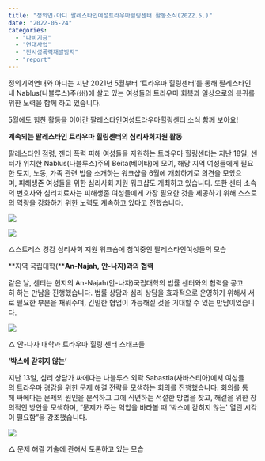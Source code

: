 ```yaml
---
title: "정의연-아디 팔레스타인여성트라우마힐링센터 활동소식(2022.5.)"
date: "2022-05-24"
categories: 
  - "나비기금"
  - "연대사업"
  - "전시성폭력재발방지"
  - "report"
---
```


정의기억연대와 아디는 지난 2021년 5월부터 ‘트라우마 힐링센터’를 통해 팔레스타인 내 Nablus(나블루스)주(州)에 살고 있는 여성들의 트라우마 회복과 일상으로의 복귀를 위한 노력을 함께 하고 있습니다.

5월에도 힘찬 활동을 이어간 팔레스타인여성트라우마힐링센터 소식 함께 보아요!

**계속되는 팔레스타인 트라우마 힐링센터의 심리사회지원 활동**

팔레스타인 점령, 젠더 폭력 피해 여성들을 지원하는 트라우마 힐링센터는 지난 18일, 센터가 위치한 Nablus(나블루스)주의 Beita(베이타)에 모여, 해당 지역 여성들에게 필요한 토지, 노동, 가족 관련 법을 소개하는 워크샵을 6월에 개최하기로 의견을 모았으며, 피해생존 여성들을 위한 심리사회 지원 워크샵도 개최하고 있습니다. 또한 센터 소속의 변호사와 심리치료사는 피해생존 여성들에게 가장 필요한 것을 제공하기 위해 스스로의 역량을 강화하기 위한 노력도 계속하고 있다고 전했습니다. 

![](https://womenandwar.net/kr/wp-content/uploads/2022/05/20220524-Picture1-스트레스-경감-심리사회-지원-워크숍에-참여중인-팔레스타인여성들의-모습.jpg)

![](https://womenandwar.net/kr/wp-content/uploads/2022/05/20220524-Picture2-스트레스-경감-심리사회-지원-워크숍에-참여중인-팔레스타인여성들의-모습.jpg)

△스트레스 경감 심리사회 지원 워크숍에 참여중인 팔레스타인여성들의 모습

**지역 국립대학(****An-Najah,** **안-나자)과의 협력**

같은 날, 센터는 현지의 An-Najah(안-나자)국립대학의 법률 센터와의 협력을 공고히 하는 만남을 진행했습니다. 법률 상담과 심리 상담을 효과적으로 운영하기 위해서 서로 필요한 부분을 채워주며, 긴밀한 협업이 가능해질 것을 기대할 수 있는 만남이었습니다. 

![](https://womenandwar.net/kr/wp-content/uploads/2022/05/20220524-Picture3-안-나자-대학과-트라우마-힐링-센터-스태프들.jpg)

△ 안-나자 대학과 트라우마 힐링 센터 스태프들

**‘****박스에 갇히지 않는****’**

지난 13일, 심리 상담가 싸에다는 나블루스 외곽 Sabastia(사바스티아)에서 여성들의 트라우마 경감을 위한 문제 해결 전략을 모색하는 회의를 진행했습니다. 회의를 통해 싸에다는 문제의 원인을 분석하고 그에 직면하는 적절한 방법을 찾고, 해결을 위한 창의적인 방안을 모색하며, “문제가 주는 억압을 바라볼 때 ‘박스에 갇히지 않는' 열린 시각이 필요함”을 강조했습니다.

![](https://womenandwar.net/kr/wp-content/uploads/2022/05/20220524-Picture4-문제-해결-기술에-관해서-토론하고-있는-모습.jpg)

△ 문제 해결 기술에 관해서 토론하고 있는 모습
